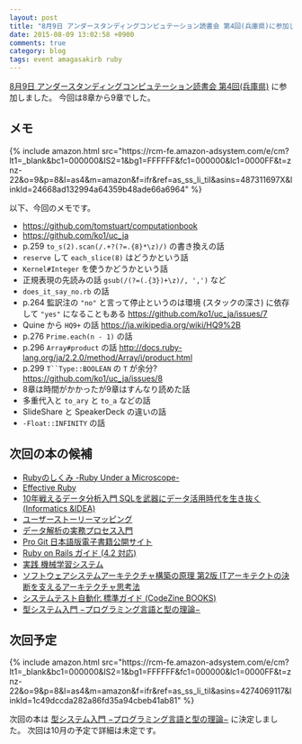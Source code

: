 ```yaml
---
layout: post
title: "8月9日 アンダースタンディングコンピュテーション読書会 第4回(兵庫県)に参加しました"
date: 2015-08-09 13:02:58 +0900
comments: true
category: blog
tags: event amagasakirb ruby
---
```

[8月9日 アンダースタンディングコンピュテーション読書会 第4回(兵庫県)](http://kokucheese.com/event/index/322444/ "8月9日 アンダースタンディングコンピュテーション読書会 第4回(兵庫県)")
に参加しました。
今回は8章から9章でした。

<!--more-->

## メモ

<div class="amazon pull-right">
{% include amazon.html src="https://rcm-fe.amazon-adsystem.com/e/cm?lt1=_blank&bc1=000000&IS2=1&bg1=FFFFFF&fc1=000000&lc1=0000FF&t=znz-22&o=9&p=8&l=as4&m=amazon&f=ifr&ref=as_ss_li_til&asins=487311697X&linkId=24668ad132994a64359b48ade66a6964" %}
</div>

以下、今回のメモです。

- <https://github.com/tomstuart/computationbook>
- <https://github.com/ko1/uc_ja>
- p.259 `to_s(2).scan(/.+?(?=.{8}*\z)/)` の書き換えの話
- `reserve` して `each_slice(8)` はどうかという話
- `Kernel#Integer` を使うかどうかという話
- 正規表現の先読みの話 `gsub(/(?=(.{3})+\z)/, ',')` など
- `does_it_say_no.rb` の話
- p.264 監訳注の `"no"` と言って停止というのは環境 (スタックの深さ) に依存して `"yes"` になることもある <https://github.com/ko1/uc_ja/issues/7>
- Quine から `HQ9+` の話 <https://ja.wikipedia.org/wiki/HQ9%2B>
- p.276 `Prime.each(n - 1)` の話
- p.296 `Array#product` の話 <http://docs.ruby-lang.org/ja/2.2.0/method/Array/i/product.html>
- p.299 `T``Type::BOOLEAN` の `T` が余分? <https://github.com/ko1/uc_ja/issues/8>
- 8章は時間がかかったが9章はすんなり読めた話
- 多重代入と `to_ary` と `to_a` などの話
- SlideShare と SpeakerDeck の違いの話
- `-Float::INFINITY` の話

## 次回の本の候補

- [Rubyのしくみ -Ruby Under a Microscope-](http://amzn.to/2oNiE0A)
- [Effective Ruby](http://amzn.to/2Fl7b2E)
- [10年戦えるデータ分析入門 SQLを武器にデータ活用時代を生き抜く (Informatics &amp;IDEA)](http://amzn.to/2oOm8j9)
- [ユーザーストーリーマッピング](http://amzn.to/2oNiMx6)
- [データ解析の実務プロセス入門](http://amzn.to/2FPS13c)
- [Pro Git 日本語版電子書籍公開サイト](https://progit-ja.github.io/ "Pro Git 日本語版電子書籍公開サイト")
- [Ruby on Rails ガイド (4.2 対応)](http://railsguides.jp/index.html "Ruby on Rails ガイド (4.2 対応)")
- [実践 機械学習システム](http://amzn.to/2oOLDRv)
- [ソフトウェアシステムアーキテクチャ構築の原理 第2版 ITアーキテクトの決断を支えるアーキテクチャ思考法](http://amzn.to/2CWOfSt)
- [システムテスト自動化 標準ガイド (CodeZine BOOKS)](http://amzn.to/2oO4Q5Y)
- [型システム入門 −プログラミング言語と型の理論−](http://amzn.to/2FP1zeI)

## 次回予定

<div class="amazon pull-right">
{% include amazon.html src="https://rcm-fe.amazon-adsystem.com/e/cm?lt1=_blank&bc1=000000&IS2=1&bg1=FFFFFF&fc1=000000&lc1=0000FF&t=znz-22&o=9&p=8&l=as4&m=amazon&f=ifr&ref=as_ss_li_til&asins=4274069117&linkId=1c49dccda282a86fd35a94cbeb41ab81" %}
</div>

次回の本は
[型システム入門 −プログラミング言語と型の理論−](http://amzn.to/2FP1zeI)
に決定しました。
次回は10月の予定で詳細は未定です。
